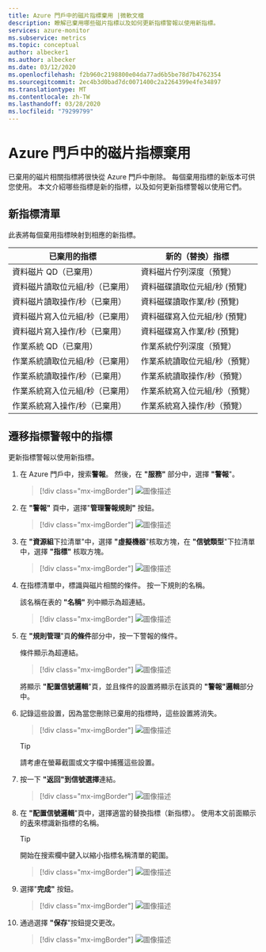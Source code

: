 ```yaml
---
title: Azure 門戶中的磁片指標棄用 |微軟文檔
description: 瞭解已棄用哪些磁片指標以及如何更新指標警報以使用新指標。
services: azure-monitor
ms.subservice: metrics
ms.topic: conceptual
author: albecker1
ms.author: albecker
ms.date: 03/12/2020
ms.openlocfilehash: f2b960c2198800e04da77ad6b5be78d7b4762354
ms.sourcegitcommit: 2ec4b3d0bad7dc0071400c2a2264399e4fe34897
ms.translationtype: MT
ms.contentlocale: zh-TW
ms.lasthandoff: 03/28/2020
ms.locfileid: "79299799"
---
```

# <a name="disk-metrics-deprecation-in-the-azure-portal"></a>Azure 門戶中的磁片指標棄用

已棄用的磁片相關指標將很快從 Azure 門戶中刪除。 每個棄用指標的新版本可供您使用。 本文介紹哪些指標是新的指標，以及如何更新指標警報以使用它們。

## <a name="list-of-new-metrics"></a>新指標清單

此表將每個棄用指標映射到相應的新指標。 

|已棄用的指標|新的（替換）指標|
|----|----|
|資料磁片 QD（已棄用）|資料磁片佇列深度（預覽）|
|資料磁片讀取位元組/秒（已棄用）|資料磁碟讀取位元組/秒 (預覽)|
|資料磁片讀取操作/秒（已棄用）|資料磁碟讀取作業/秒 (預覽)|
|資料磁片寫入位元組/秒（已棄用）|資料磁碟寫入位元組/秒 (預覽)|
|資料磁片寫入操作/秒（已棄用）|資料磁碟寫入作業/秒 (預覽)|
|作業系統 QD（已棄用）|作業系統佇列深度（預覽）|
|作業系統讀取位元組/秒（已棄用）|作業系統讀取位元組/秒（預覽）|
|作業系統讀取操作/秒（已棄用）|作業系統讀取操作/秒（預覽）|
|作業系統寫入位元組/秒（已棄用）|作業系統寫入位元組/秒（預覽）|
|作業系統寫入操作/秒（已棄用）|作業系統寫入操作/秒（預覽）|

<a id="update-metrics" />

## <a name="migrate-metrics-in-your-metric-alerts"></a>遷移指標警報中的指標

更新指標警報以使用新指標。

1. 在 Azure 門戶中，搜索**警報**。 然後，在 **"服務"** 部分中，選擇 **"警報**"。

   > [!div class="mx-imgBorder"]
   > ![圖像描述](./media/portal-disk-metrics-deprecation/alert-service-azure-portal.png)

2. 在 **"警報"** 頁中，選擇"**管理警報規則"** 按鈕。 

   > [!div class="mx-imgBorder"]
   > ![圖像描述](./media/portal-disk-metrics-deprecation/manage-alert-rules-button.png)

3. 在 **"資源組**下拉清單"中，選擇 **"虛擬機器**"核取方塊，在 **"信號類型**"下拉清單中，選擇 **"指標"** 核取方塊。 

   > [!div class="mx-imgBorder"]
   > ![圖像描述](./media/portal-disk-metrics-deprecation/filter-alerts.png)

4. 在指標清單中，標識與磁片相關的條件。 按一下規則的名稱。 

   該名稱在表的 **"名稱"** 列中顯示為超連結。

   > [!div class="mx-imgBorder"]
   > ![圖像描述](./media/portal-disk-metrics-deprecation/find-disk-conditions.png)

5. 在 **"規則管理**"頁**的條件**部分中，按一下警報的條件。 

   條件顯示為超連結。  

   > [!div class="mx-imgBorder"]
   > ![圖像描述](./media/portal-disk-metrics-deprecation/adjust-condition.png)

   將顯示 **"配置信號邏輯**"頁，並且條件的設置將顯示在該頁的 **"警報"邏輯**部分中。

6. 記錄這些設置，因為當您刪除已棄用的指標時，這些設置將消失。

   > [!div class="mx-imgBorder"]
   > ![圖像描述](./media/portal-disk-metrics-deprecation/condition-rules.png)

   > [!TIP] 
   > 請考慮在螢幕截圖或文字檔中捕獲這些設置。 

7. 按一下 **"返回"到信號選擇**連結。

   > [!div class="mx-imgBorder"]
   > ![圖像描述](./media/portal-disk-metrics-deprecation/back-to-signal-selection.png)

8. 在 **"配置信號邏輯**"頁中，選擇適當的替換指標（新指標）。 使用本文前面顯示的[表](#update-metrics)來標識新指標的名稱。

   > [!TIP] 
   > 開始在搜索欄中鍵入以縮小指標名稱清單的範圍。 

   > [!div class="mx-imgBorder"]
   > ![圖像描述](./media/portal-disk-metrics-deprecation/choose-new-metric.png)

9. 選擇"**完成"** 按鈕。 

   > [!div class="mx-imgBorder"]
   > ![圖像描述](./media/portal-disk-metrics-deprecation/set-new-metric.png)

10. 通過選擇 **"保存**"按鈕提交更改。 

    > [!div class="mx-imgBorder"]
    > ![圖像描述](./media/portal-disk-metrics-deprecation/save-new-metric.png)






